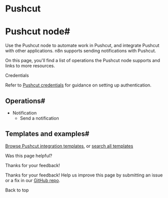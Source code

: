 # Pushcut

[ ](https://github.com/n8n-io/n8n-docs/edit/main/docs/integrations/builtin/app-nodes/n8n-nodes-base.pushcut.md "Edit this page")

# Pushcut node#

Use the Pushcut node to automate work in Pushcut, and integrate Pushcut with other applications. n8n supports sending notifications with Pushcut.

On this page, you'll find a list of operations the Pushcut node supports and links to more resources.

Credentials

Refer to [Pushcut credentials](../../credentials/pushcut/) for guidance on setting up authentication. 

## Operations#

  * Notification
    * Send a notification



## Templates and examples#

[Browse Pushcut integration templates](https://n8n.io/integrations/pushcut/), or [search all templates](https://n8n.io/workflows/)

Was this page helpful? 

Thanks for your feedback! 

Thanks for your feedback! Help us improve this page by submitting an issue or a fix in our [GitHub repo](https://github.com/n8n-io/n8n-docs). 

Back to top 
